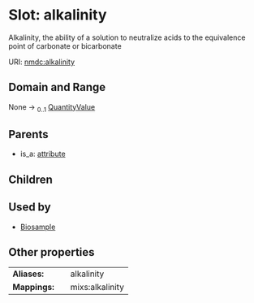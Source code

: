 
# Slot: alkalinity


Alkalinity, the ability of a solution to neutralize acids to the equivalence point of carbonate or bicarbonate

URI: [nmdc:alkalinity](https://microbiomedata/meta/alkalinity)


## Domain and Range

None &#8594;  <sub>0..1</sub> [QuantityValue](QuantityValue.md)

## Parents

 *  is_a: [attribute](attribute.md)

## Children


## Used by

 * [Biosample](Biosample.md)

## Other properties

|  |  |  |
| --- | --- | --- |
| **Aliases:** | | alkalinity |
| **Mappings:** | | mixs:alkalinity |

